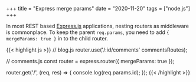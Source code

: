 +++
title = "Express merge params"
date = "2020-11-20"
tags = ["node.js"]
+++

In most REST based [Express.js](https://expressjs.com/) applications, nesting routers as middleware is commonplace. To keep the parent `req.params`, you need to add `{ mergeParams: true }` in to the child router.

{{< highlight js >}}
// blog.js
router.use('/:id/comments' commentsRoutes);

// comments.js
const router = express.router({ mergeParams: true });

router.get('/', (req, res) => {
  console.log(req.params.id);
});
{{< /highlight >}}